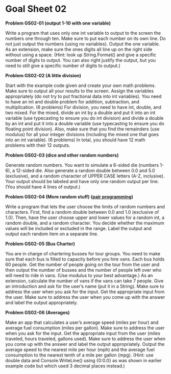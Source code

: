 # Goal Sheet 02

**Problem GS02-01 (output 1-10 with one variable)**

Write a program that uses only one int variable to output to the screen the numbers one through ten.  Make sure to put each number on its own line.  Do not just output the numbers (using no variables).  Output the one variable.  As an extension, make sure the ones digits all line up on the right side without using a space.  (Hint: look up String.Format() and give a specific number of digits to output.  You can also right justify the output, but you need to still give a specific number of digits to output.)

**Problem GS02-02 (A little division)**

Start with the example code given and create your own math problems.  Make sure to output all your results to the screen.  Assign the variables appropriately (do not try to put fractional data into int variables).  You need to have an int and double problem for addition, subtraction, and multiplication.  (6 problems)  For division, you need to have int, double, and two mixed.  For the mixed, divide an int by a double and put it into an int variable (use typecasting to ensure you do int division) and divide a double by an int and put it into a double variable (use typecasting to ensure you do floating point division).  Also, make sure that you find the remainders (use modulus) for all your integer divisions (including the mixed one that goes into an int variable).  (6 problems)  In total, you should have 12 math problems with their 12 outputs.

**Problem GS02-03 (dice and other random numbers)**

Generate random numbers.  You want to simulate a 6-sided die (numbers 1-6), a 12-sided die.  Also generate a random double between 0.0 and 5.0 (exclusive), and a random character of UPPER CASE letters (A-Z, inclusive).  Your output should be labeled and have only one random output per line.  (You should have 4 lines of output.)

**Problem GS02-04 (More random stuff) ([pair programming](https://github.com/MichaelTMiyoshi/CSharpWithMiyoshi/blob/master/Problems/PairProgramming.md))**

Write a program that lets the user choose the limits of random numbers and characters.  First, find a random double between 0.0 and 1.0 (exclusive of 1.0).  Then, have the user choose upper and lower values for a random int, a random double, and a random character.  You decide whether the maximum values will be included or excluded in the range.  Label the output and output each random item on a separate line.

**Problem GS02-05 (Bus Charter)**

You are in charge of chartering busses for tour groups.  You need to make sure that each bus is filled to capacity before you hire vans.  Each bus holds 60 people.  Get the number of people going on the tour from the user and then output the number of busses and the number of people left over who will need to ride in vans.  (Use modulus to your best advantage.)  As an extension, calculate the number of vans if the vans can take 7 people.  Give an introduction and ask for the user’s name (put it in a String).  Make sure to address the user when you ask for the input.  Get the appropriate input from the user.  Make sure to address the user when you come up with the answer and label the output appropriately.

**Problem GS02-06 (Averages)**

Make an app that calculates a user’s average speed (miles per hour) and average fuel consumption (miles per gallon).  Make sure to address the user when you ask for the input.  Get the appropriate input from the user (miles traveled, hours traveled, gallons used).  Make sure to address the user when you come up with the answer and label the output appropriately.  Output the average speed to the nearest mile per hour (mph) and the average fuel consumption to the nearest tenth of a mile per gallon (mpg).  (Hint: use double data and Console.WriteLine() using {0:0.0} as was shown in earlier example code but which used 3 decimal places instead.)
